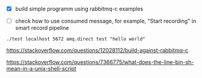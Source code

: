 - [x] build simple programm using rabbitmq-c examples



- [ ] check how to use consumed message, for example, "Start recording" in smart record pipeline

```./test localhost 5672 amq.direct test "hello world" ```

https://stackoverflow.com/questions/12028112/build-against-rabbitmq-c

https://stackoverflow.com/questions/7366775/what-does-the-line-bin-sh-mean-in-a-unix-shell-script
